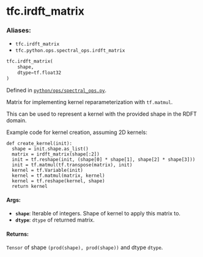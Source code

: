 
# tfc.irdft_matrix

### Aliases:

* `tfc.irdft_matrix`
* `tfc.python.ops.spectral_ops.irdft_matrix`

``` python
tfc.irdft_matrix(
    shape,
    dtype=tf.float32
)
```



Defined in [`python/ops/spectral_ops.py`](https://github.com/tensorflow/compression/tree/master/python/ops/spectral_ops.py).

<!-- Placeholder for "Used in" -->

Matrix for implementing kernel reparameterization with `tf.matmul`.

This can be used to represent a kernel with the provided shape in the RDFT
domain.

Example code for kernel creation, assuming 2D kernels:

```
def create_kernel(init):
  shape = init.shape.as_list()
  matrix = irdft_matrix(shape[:2])
  init = tf.reshape(init, (shape[0] * shape[1], shape[2] * shape[3]))
  init = tf.matmul(tf.transpose(matrix), init)
  kernel = tf.Variable(init)
  kernel = tf.matmul(matrix, kernel)
  kernel = tf.reshape(kernel, shape)
  return kernel
```

#### Args:

* <b>`shape`</b>: Iterable of integers. Shape of kernel to apply this matrix to.
* <b>`dtype`</b>: `dtype` of returned matrix.


#### Returns:

`Tensor` of shape `(prod(shape), prod(shape))` and dtype `dtype`.